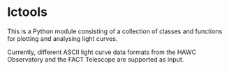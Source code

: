 # lctools

This is a Python module consisting of a collection of classes and functions
for plotting and analysing light curves.

Currently, different ASCII light curve data formats from the HAWC Observatory
and the FACT Telescope are supported as input.

